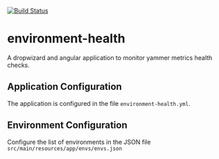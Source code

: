 [![Build Status](https://travis-ci.org/markberridge/environment-health.png)](https://travis-ci.org/markberridge/environment-health)

environment-health
==================

A dropwizard and angular application to monitor yammer metrics health checks.

Application Configuration
-------------------------
The application is configured in the file `environment-health.yml`.

Environment Configuration
-------------------------
Configure the list of environments in the JSON file `src/main/resources/app/envs/envs.json`
